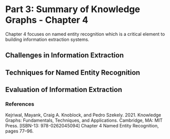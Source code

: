 # Part 3: Summary of Knowledge Graphs - Chapter 4

Chapter 4 focuses on named entity recognition which is a critical element to building information extraction systems.

## Challenges in Information Extraction



## Techniques for Named Entity Recognition



## Evaluation of Information Extraction


### References

Kejriwal, Mayank, Craig A. Knoblock, and Pedro Szekely. 2021. Knowledge Graphs: Fundamentals, Techniques, and Applications. Cambridge, MA: MIT Press. [ISBN-13: 978-0262045094] Chapter 4 Named Entity Recognition, pages 77–96.
